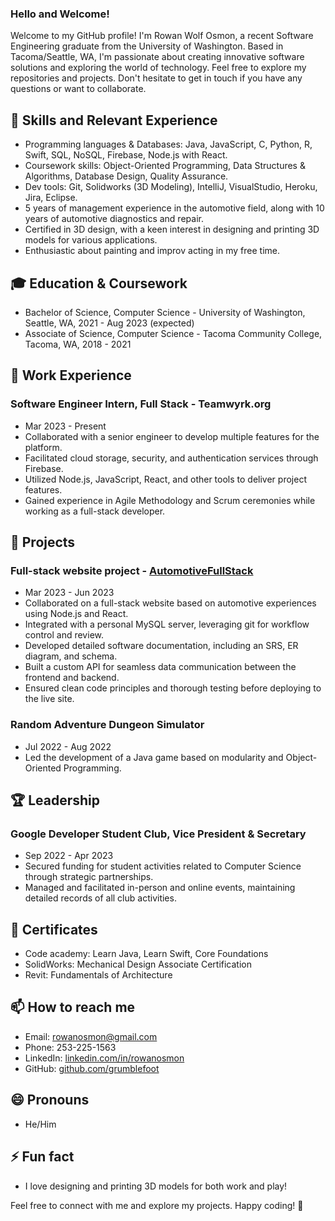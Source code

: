 
### Hello and Welcome!

Welcome to my GitHub profile! I'm Rowan Wolf Osmon, a recent Software Engineering graduate from the University of Washington. Based in Tacoma/Seattle, WA, I'm passionate about creating innovative software solutions and exploring the world of technology. Feel free to explore my repositories and projects. Don't hesitate to get in touch if you have any questions or want to collaborate.

## 🔧 Skills and Relevant Experience

- Programming languages & Databases: Java, JavaScript, C, Python, R, Swift, SQL, NoSQL, Firebase, Node.js with React.
- Coursework skills: Object-Oriented Programming, Data Structures & Algorithms, Database Design, Quality Assurance.
- Dev tools: Git, Solidworks (3D Modeling), IntelliJ, VisualStudio, Heroku, Jira, Eclipse.
- 5 years of management experience in the automotive field, along with 10 years of automotive diagnostics and repair.
- Certified in 3D design, with a keen interest in designing and printing 3D models for various applications.
- Enthusiastic about painting and improv acting in my free time.

## 🎓 Education & Coursework

- Bachelor of Science, Computer Science - University of Washington, Seattle, WA, 2021 - Aug 2023 (expected)
- Associate of Science, Computer Science - Tacoma Community College, Tacoma, WA, 2018 - 2021

## 💼 Work Experience

### Software Engineer Intern, Full Stack - Teamwyrk.org

- Mar 2023 - Present
- Collaborated with a senior engineer to develop multiple features for the platform.
- Facilitated cloud storage, security, and authentication services through Firebase.
- Utilized Node.js, JavaScript, React, and other tools to deliver project features.
- Gained experience in Agile Methodology and Scrum ceremonies while working as a full-stack developer.

## 🚀 Projects

### Full-stack website project - [AutomotiveFullStack](https://github.com/grumblefoot/AutomotiveFullStack)

- Mar 2023 - Jun 2023
- Collaborated on a full-stack website based on automotive experiences using Node.js and React.
- Integrated with a personal MySQL server, leveraging git for workflow control and review.
- Developed detailed software documentation, including an SRS, ER diagram, and schema.
- Built a custom API for seamless data communication between the frontend and backend.
- Ensured clean code principles and thorough testing before deploying to the live site.

### Random Adventure Dungeon Simulator

- Jul 2022 - Aug 2022
- Led the development of a Java game based on modularity and Object-Oriented Programming.

## 🏆 Leadership

### Google Developer Student Club, Vice President & Secretary

- Sep 2022 - Apr 2023
- Secured funding for student activities related to Computer Science through strategic partnerships.
- Managed and facilitated in-person and online events, maintaining detailed records of all club activities.

## 📜 Certificates

- Code academy: Learn Java, Learn Swift, Core Foundations
- SolidWorks: Mechanical Design Associate Certification
- Revit: Fundamentals of Architecture

## 📫 How to reach me

- Email: rowanosmon@gmail.com
- Phone: 253-225-1563
- LinkedIn: [linkedin.com/in/rowanosmon](https://linkedin.com/in/rowanosmon)
- GitHub: [github.com/grumblefoot](https://github.com/grumblefoot)

## 😄 Pronouns

- He/Him

## ⚡ Fun fact

- I love designing and printing 3D models for both work and play!

Feel free to connect with me and explore my projects. Happy coding! 🚀
